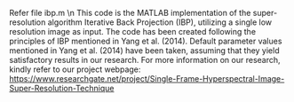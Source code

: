 Refer file ibp.m \n
This code is the MATLAB implementation of the super-resolution algorithm Iterative Back Projection (IBP), utilizing a single low resolution image as input. 
The code has been created following the principles of IBP mentioned in Yang et al. (2014). Default parameter values mentioned in Yang et al. (2014) have been taken, assuming that they yield satisfactory results in our research.
For more information on our research, kindly refer to our project webpage:  https://www.researchgate.net/project/Single-Frame-Hyperspectral-Image-Super-Resolution-Technique

